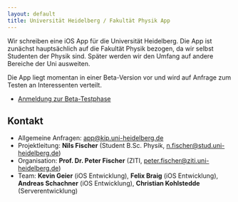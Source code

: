 ```yaml
---
layout: default
title: Universität Heidelberg / Fakultät Physik App
---
```


Wir schreiben eine iOS App für die Universität Heidelberg. Die App ist zunächst hauptsächlich auf die Fakultät Physik bezogen, da wir selbst Studenten der Physik sind. Später werden wir den Umfang auf andere Bereiche der Uni ausweiten.

Die App liegt momentan in einer Beta-Version vor und wird auf Anfrage zum Testen an Interessenten verteilt.

- [Anmeldung zur Beta-Testphase](https://docs.google.com/forms/d/1zW6QRgKwEQ5rks8A4rfCZTnUmRVjyF_Ev4Sonlj-d5E/viewform?usp=send_form)

## Kontakt

- Allgemeine Anfragen: [app@kip.uni-heidelberg.de](mailto:app@kip.uni-heidelberg.de)
- Projektleitung: **Nils Fischer** (Student B.Sc. Physik, [n.fischer@stud.uni-heidelberg.de](mailto:n.fischer@stud.uni-heidelberg.de))
- Organisation: **Prof. Dr. Peter Fischer** (ZITI, [peter.fischer@ziti.uni-heidelberg.de](mailto:peter.fischer@ziti.uni-heidelberg.de))
- Team: **Kevin Geier** (iOS Entwicklung), **Felix Braig** (iOS Entwicklung), **Andreas Schachner** (iOS Entwicklung), **Christian Kohlstedde** (Serverentwicklung)
